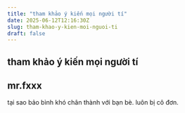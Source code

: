 ```yaml
---
title: "tham khảo ý kiến mọi người tí"
date: 2025-06-12T12:16:30Z
slug: tham-khao-y-kien-moi-nguoi-ti
draft: false
---
```


## tham khảo ý kiến mọi người tí

## mr.fxxx

tại sao bảo bình khó chân thành với bạn bè. luôn bị cô đơn.
